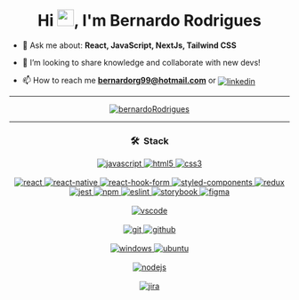 <h1 align="center">Hi <img src="https://images.emojiterra.com/google/noto-emoji/unicode-15/animated/1f917.gif" height="30px">, I'm Bernardo Rodrigues</h1>

- 💬 Ask me about: **React, JavaScript, NextJs, Tailwind CSS**

- 👯 I’m looking to share knowledge and collaborate with new devs!

- 📫 How to reach me **bernardorg99@hotmail.com** or <a href="https://www.linkedin.com/in/brodrigues0ll/" target="_blank"> <img align="center" src="https://img.shields.io/badge/-Bernardo%20Rodrigues-05122A?style=flat&logo=linkedin" alt="linkedin"/></a>

---

<div align="center">
<a href="https://github.com/brodrigues0ll">
<img src="https://github-readme-stats.vercel.app/api/top-langs/?username=brodrigues0ll&langs_count=5&how_icons=true&theme=graywhite" alt="bernardoRodrigues"/>
</a>
</div>

---
<!-- Badges link - https://github.com/Ileriayo/markdown-badges -->
<div align="center">
<h3 align="center">🛠 &nbsp;Stack</h3>
<a href="https://github.com/brodrigues0ll">
<img src="https://img.shields.io/badge/javascript-%23323330.svg?style=for-the-badge&logo=javascript&logoColor=%23F7DF1E" alt="javascript" />
<img src="https://img.shields.io/badge/html5-%23E34F26.svg?style=for-the-badge&logo=html5&logoColor=white" alt="html5" />
<img src="https://img.shields.io/badge/css3-%231572B6.svg?style=for-the-badge&logo=css3&logoColor=white" alt="css3" />
<br /><br />
<img src="https://img.shields.io/badge/react-%2320232a.svg?style=for-the-badge&logo=react&logoColor=%2361DAFB" alt="react" />
<img src="https://img.shields.io/badge/react_native-%2320232a.svg?style=for-the-badge&logo=react&logoColor=%2361DAFB" alt="react-native" />
<img src="https://img.shields.io/badge/React%20Hook%20Form-%23EC5990.svg?style=for-the-badge&logo=reacthookform&logoColor=white" alt="react-hook-form" />
<img src="https://img.shields.io/badge/styled--components-DB7093?style=for-the-badge&logo=styled-components&logoColor=white" alt="styled-components" />
<img src="https://img.shields.io/badge/redux-%23593d88.svg?style=for-the-badge&logo=redux&logoColor=white" alt="redux" />
<img src="https://img.shields.io/badge/jest-%23593d65.svg?style=for-the-badge&logo=jest&logoColor=white" alt="jest" />
<img src="https://img.shields.io/badge/NPM-%23000000.svg?style=for-the-badge&logo=npm&logoColor=white" alt="npm" />
<img src="https://img.shields.io/badge/ESLint-4B3263?style=for-the-badge&logo=eslint&logoColor=white" alt="eslint" />
<img src="https://img.shields.io/badge/-Storybook-FF4785?style=for-the-badge&logo=storybook&logoColor=white" alt="storybook" />
<img src="https://img.shields.io/badge/figma-%23F24E1E.svg?style=for-the-badge&logo=figma&logoColor=white" alt="figma" />
<br /><br />
<img src="https://img.shields.io/badge/VSCode-0078d7.svg?style=for-the-badge&logo=visual-studio-code&logoColor=white" alt="vscode" />
<br /><br />
<img src="https://img.shields.io/badge/git-%23F05033.svg?style=for-the-badge&logo=git&logoColor=white" alt="git" />
<img src="https://img.shields.io/badge/github-%23121011.svg?style=for-the-badge&logo=github&logoColor=white" alt="github" />
<br /><br />
<img src="https://img.shields.io/badge/Windows-0078D6?style=for-the-badge&logo=windows&logoColor=white" alt="windows" />
<img src="https://img.shields.io/badge/Ubuntu-E95420?style=for-the-badge&logo=ubuntu&logoColor=white" alt="ubuntu" />
<br /><br />
<img src="https://img.shields.io/badge/node.js-6DA55F?style=for-the-badge&logo=node.js&logoColor=white" alt="nodejs" />
<br /><br />
<img src="https://img.shields.io/badge/jira-%230A0FFF.svg?style=for-the-badge&logo=jira&logoColor=white" alt="jira" />
</a>
</div>
